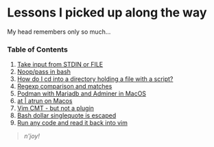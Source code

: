 # Lessons I picked up along the way

My head remembers only so much...

### Table of Contents

1. [Take input from STDIN or FILE](journal/bash-stdin-or-file-as-input.md)
1. [Noop/pass in bash](journal/bash-noop-pass.md)
1. [How do I cd into a directory holding a file with a script?](journal/script-to-cd-into-directory.md)
1. [Regexp comparison and matches](journal/bash-regexp-capturing-groups.md)
1. [Podman with Mariadb and Adminer in MacOS](journal/podman-for-mysql-and-adminer.md)
1. [at | atrun on Macos](journal/macos-at-atrun-make-it-work.md)
1. [Vim CMT - but not a plugin](journal/cmt-in-vim-terminal-no-plugin.md)
1. [Bash dollar singlequote is escaped](journal/bash-dollar-singlequote-is-escaped.md)
1. [Run any code and read it back into vim](journal/vim-run-any-code.md)

> _n'joy!_
